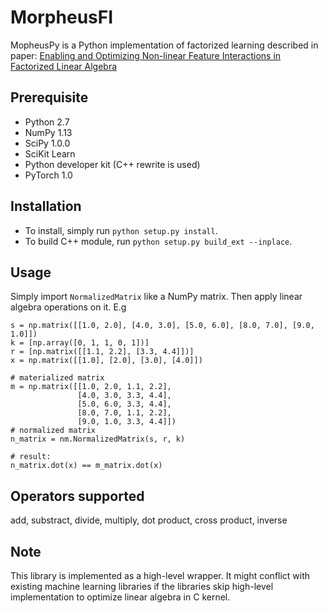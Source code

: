 # MorpheusFI

MopheusPy is a Python implementation of factorized learning described in paper: [Enabling and Optimizing Non-linear Feature Interactions in Factorized Linear Algebra]()

## Prerequisite
- Python 2.7
- NumPy 1.13
- SciPy 1.0.0
- SciKit Learn
- Python developer kit (C++ rewrite is used)
- PyTorch 1.0

## Installation
- To install, simply run `python setup.py install`.
- To build C++ module, run `python setup.py build_ext --inplace`.

## Usage
Simply import `NormalizedMatrix` like a NumPy matrix. Then apply linear algebra operations on it.
E.g

```
s = np.matrix([[1.0, 2.0], [4.0, 3.0], [5.0, 6.0], [8.0, 7.0], [9.0, 1.0]])
k = [np.array([0, 1, 1, 0, 1])]
r = [np.matrix([[1.1, 2.2], [3.3, 4.4]])]
x = np.matrix([[1.0], [2.0], [3.0], [4.0]])

# materialized matrix
m = np.matrix([[1.0, 2.0, 1.1, 2.2],
               [4.0, 3.0, 3.3, 4.4],
               [5.0, 6.0, 3.3, 4.4],
               [8.0, 7.0, 1.1, 2.2],
               [9.0, 1.0, 3.3, 4.4]])
# normalized matrix
n_matrix = nm.NormalizedMatrix(s, r, k)

# result:
n_matrix.dot(x) == m_matrix.dot(x)

```    
## Operators supported
add, substract, divide, multiply, dot product, cross product, inverse

## Note
This library is implemented as a high-level wrapper. It might conflict with existing machine learning libraries if the libraries skip high-level implementation to optimize linear algebra in C kernel.




